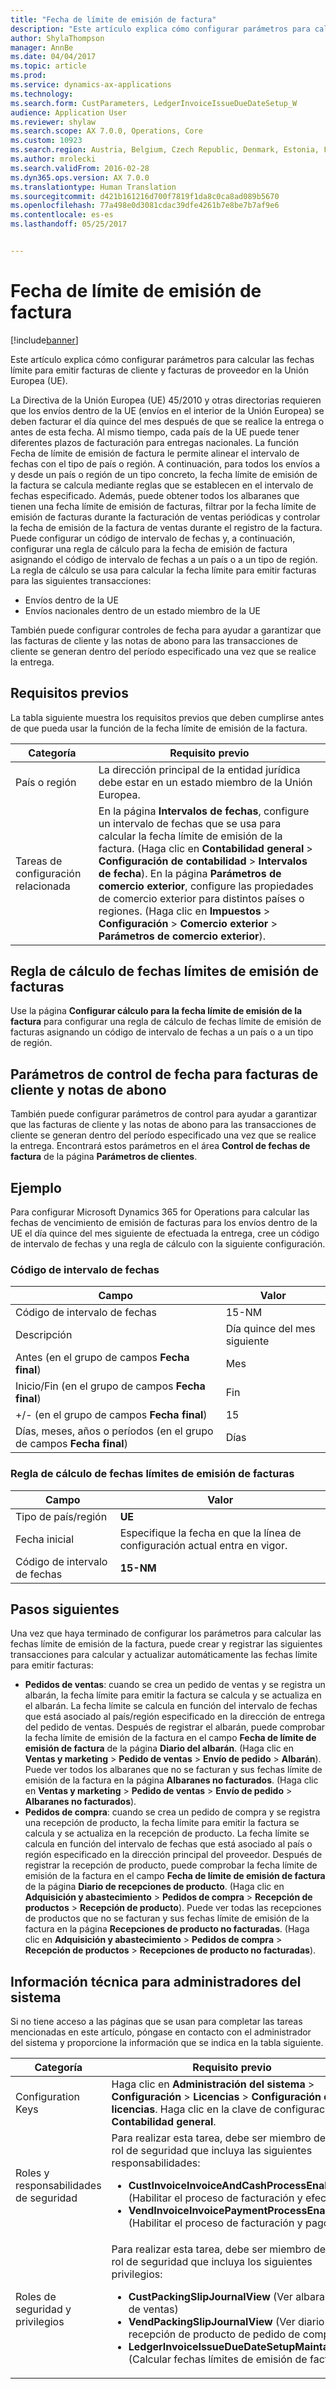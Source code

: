 ```yaml
---
title: "Fecha de límite de emisión de factura"
description: "Este artículo explica cómo configurar parámetros para calcular las fechas límite para emitir facturas de cliente y facturas de proveedor en la Unión Europea (UE)."
author: ShylaThompson
manager: AnnBe
ms.date: 04/04/2017
ms.topic: article
ms.prod: 
ms.service: dynamics-ax-applications
ms.technology: 
ms.search.form: CustParameters, LedgerInvoiceIssueDueDateSetup_W
audience: Application User
ms.reviewer: shylaw
ms.search.scope: AX 7.0.0, Operations, Core
ms.custom: 10923
ms.search.region: Austria, Belgium, Czech Republic, Denmark, Estonia, Finland, France, Germany, Hungary, Iceland, Italy, Latvia, Lithuania, Netherlands, Poland, Spain, Sweden, United Kingdom
ms.author: mrolecki
ms.search.validFrom: 2016-02-28
ms.dyn365.ops.version: AX 7.0.0
ms.translationtype: Human Translation
ms.sourcegitcommit: d421b161216d700f7819f1da8c0ca8ad089b5670
ms.openlocfilehash: 77a498e0d3081cdac39dfe4261b7e8be7b7af9e6
ms.contentlocale: es-es
ms.lasthandoff: 05/25/2017


---
```


# <a name="invoice-issue-deadline"></a>Fecha de límite de emisión de factura

[!include[banner](../includes/banner.md)]


Este artículo explica cómo configurar parámetros para calcular las fechas límite para emitir facturas de cliente y facturas de proveedor en la Unión Europea (UE).

La Directiva de la Unión Europea (UE) 45/2010 y otras directorias requieren que los envíos dentro de la UE (envíos en el interior de la Unión Europea) se deben facturar el día quince del mes después de que se realice la entrega o antes de esta fecha. Al mismo tiempo, cada país de la UE puede tener diferentes plazos de facturación para entregas nacionales. La función Fecha de límite de emisión de factura le permite alinear el intervalo de fechas con el tipo de país o región. A continuación, para todos los envíos a y desde un país o región de un tipo concreto, la fecha límite de emisión de la factura se calcula mediante reglas que se establecen en el intervalo de fechas especificado. Además, puede obtener todos los albaranes que tienen una fecha límite de emisión de facturas, filtrar por la fecha límite de emisión de facturas durante la facturación de ventas periódicas y controlar la fecha de emisión de la factura de ventas durante el registro de la factura. Puede configurar un código de intervalo de fechas y, a continuación, configurar una regla de cálculo para la fecha de emisión de factura asignando el código de intervalo de fechas a un país o a un tipo de región. La regla de cálculo se usa para calcular la fecha límite para emitir facturas para las siguientes transacciones:

-   Envíos dentro de la UE
-   Envíos nacionales dentro de un estado miembro de la UE

También puede configurar controles de fecha para ayudar a garantizar que las facturas de cliente y las notas de abono para las transacciones de cliente se generan dentro del período especificado una vez que se realice la entrega.

## <a name="prerequisites"></a>Requisitos previos
La tabla siguiente muestra los requisitos previos que deben cumplirse antes de que pueda usar la función de la fecha límite de emisión de la factura.

| Categoría            | Requisito previo                                                                                                                                                                                                                                                                                                                                                                             |
|---------------------|------------------------------------------------------------------------------------------------------------------------------------------------------------------------------------------------------------------------------------------------------------------------------------------------------------------------------------------------------------------------------------------|
| País o región      | La dirección principal de la entidad jurídica debe estar en un estado miembro de la Unión Europea.                                                                                                                                                                                                                                                                                                                    |
| Tareas de configuración relacionada | En la página **Intervalos de fechas**, configure un intervalo de fechas que se usa para calcular la fecha límite de emisión de la factura. (Haga clic en **Contabilidad general** &gt; **Configuración de contabilidad** &gt; **Intervalos de fecha**). En la página **Parámetros de comercio exterior**, configure las propiedades de comercio exterior para distintos países o regiones. (Haga clic en **Impuestos** &gt; **Configuración** &gt; **Comercio exterior** &gt; **Parámetros de comercio exterior**). |

## <a name="invoice-issue-due-date-calculation-rule"></a>Regla de cálculo de fechas límites de emisión de facturas
Use la página **Configurar cálculo para la fecha límite de emisión de la factura** para configurar una regla de cálculo de fechas límite de emisión de facturas asignando un código de intervalo de fechas a un país o a un tipo de región.

## <a name="date-control-parameters-for-customer-invoices-and-credit-notes"></a>Parámetros de control de fecha para facturas de cliente y notas de abono
También puede configurar parámetros de control para ayudar a garantizar que las facturas de cliente y las notas de abono para las transacciones de cliente se generan dentro del período especificado una vez que se realice la entrega. Encontrará estos parámetros en el área **Control de fechas de factura** de la página **Parámetros de clientes**.

## <a name="example"></a>Ejemplo
Para configurar Microsoft Dynamics 365 for Operations para calcular las fechas de vencimiento de emisión de facturas para los envíos dentro de la UE el día quince del mes siguiente de efectuada la entrega, cree un código de intervalo de fechas y una regla de cálculo con la siguiente configuración.

### <a name="date-interval-code"></a>Código de intervalo de fechas

| Campo                                                           | Valor                           |
|-----------------------------------------------------------------|---------------------------------|
| Código de intervalo de fechas                                              | 15-NM                           |
| Descripción                                                     | Día quince del mes siguiente |
| Antes (en el grupo de campos **Fecha final**)                         | Mes                           |
| Inicio/Fin (en el grupo de campos **Fecha final**)                      | Fin                             |
| +/- (en el grupo de campos **Fecha final**)                            | 15                              |
| Días, meses, años o períodos (en el grupo de campos **Fecha final**) | Días                            |

### <a name="invoice-issue-due-date-calculation-rule"></a>Regla de cálculo de fechas límites de emisión de facturas

| Campo               | Valor                                                     |
|---------------------|-----------------------------------------------------------|
| Tipo de país/región | **UE**                                                    |
| Fecha inicial          | Especifique la fecha en que la línea de configuración actual entra en vigor. |
| Código de intervalo de fechas  | **15-NM**                                                 |

## <a name="next-steps"></a>Pasos siguientes
Una vez que haya terminado de configurar los parámetros para calcular las fechas límite de emisión de la factura, puede crear y registrar las siguientes transacciones para calcular y actualizar automáticamente las fechas límite para emitir facturas:

-   **Pedidos de ventas**: cuando se crea un pedido de ventas y se registra un albarán, la fecha límite para emitir la factura se calcula y se actualiza en el albarán. La fecha límite se calcula en función del intervalo de fechas que está asociado al país/región especificado en la dirección de entrega del pedido de ventas. Después de registrar el albarán, puede comprobar la fecha límite de emisión de la factura en el campo **Fecha de límite de emisión de factura** de la página **Diario del albarán**. (Haga clic en **Ventas y marketing** &gt; **Pedido de ventas** &gt; **Envío de pedido** &gt; **Albarán**). Puede ver todos los albaranes que no se facturan y sus fechas límite de emisión de la factura en la página **Albaranes no facturados**. (Haga clic en **Ventas y marketing** &gt; **Pedido de ventas** &gt; **Envío de pedido** &gt; **Albaranes no facturados**).
-   **Pedidos de compra**: cuando se crea un pedido de compra y se registra una recepción de producto, la fecha límite para emitir la factura se calcula y se actualiza en la recepción de producto. La fecha límite se calcula en función del intervalo de fechas que está asociado al país o región especificado en la dirección principal del proveedor. Después de registrar la recepción de producto, puede comprobar la fecha límite de emisión de la factura en el campo **Fecha de límite de emisión de factura** de la página **Diario de recepciones de producto**. (Haga clic en **Adquisición y abastecimiento** &gt; **Pedidos de compra** &gt; **Recepción de productos** &gt; **Recepción de producto**). Puede ver todas las recepciones de productos que no se facturan y sus fechas límite de emisión de la factura en la página **Recepciones de producto no facturadas**. (Haga clic en **Adquisición y abastecimiento** &gt; **Pedidos de compra** &gt; **Recepción de productos** &gt; **Recepciones de producto no facturadas**).

## <a name="technical-information-for-system-administrators"></a>Información técnica para administradores del sistema
Si no tiene acceso a las páginas que se usan para completar las tareas mencionadas en este artículo, póngase en contacto con el administrador del sistema y proporcione la información que se indica en la tabla siguiente.

<table>
<colgroup>
<col width="50%" />
<col width="50%" />
</colgroup>
<thead>
<tr class="header">
<th>Categoría</th>
<th>Requisito previo</th>
</tr>
</thead>
<tbody>
<tr class="odd">
<td>Configuration Keys</td>
<td>Haga clic en <strong>Administración del sistema</strong> &gt; <strong>Configuración</strong> &gt; <strong>Licencias</strong> &gt; <strong>Configuración de licencias</strong>. Haga clic en la clave de configuración <strong>Contabilidad general</strong>.</td>
</tr>
<tr class="even">
<td>Roles y responsabilidades de seguridad</td>
<td>Para realizar esta tarea, debe ser miembro de un rol de seguridad que incluya las siguientes responsabilidades:
<ul>
<li><strong>CustInvoiceInvoiceAndCashProcessEnable</strong> (Habilitar el proceso de facturación y efectivo)</li>
<li><strong>VendInvoiceInvoicePaymentProcessEnable</strong> (Habilitar el proceso de facturación y pago)</li>
</ul></td>
</tr>
<tr class="odd">
<td>Roles de seguridad y privilegios</td>
<td>Para realizar esta tarea, debe ser miembro de un rol de seguridad que incluya los siguientes privilegios:
<ul>
<li><strong>CustPackingSlipJournalView</strong> (Ver albaranes de ventas)</li>
<li><strong>VendPackingSlipJournalView</strong> (Ver diario de recepción de producto de pedido de compra)</li>
<li><strong>LedgerInvoiceIssueDueDateSetupMaintain_W</strong> (Calcular fechas límites de emisión de facturas)</li>
</ul></td>
</tr>
</tbody>
</table>






